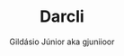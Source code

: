 ---
title: "Darcli"
github: https://github.com/gjuniioor/darcli
demo: https://gjuniioor.github.io/darcli/
author: Gildásio Júnior aka gjuniioor
draft: true
ssg:
  - Jekyll
cms:
  - No Cms
---